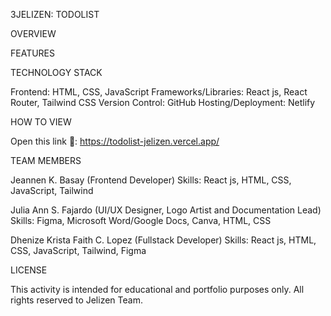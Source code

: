3JELIZEN: TODOLIST


OVERVIEW



FEATURES



TECHNOLOGY STACK

Frontend: HTML, CSS, JavaScript
Frameworks/Libraries: React js, React Router, Tailwind CSS
Version Control: GitHub 
Hosting/Deployment: Netlify

HOW TO VIEW

Open this link 🔗: https://todolist-jelizen.vercel.app/

TEAM MEMBERS

Jeannen K. Basay
(Frontend Developer)
Skills: React js, HTML, CSS, JavaScript, Tailwind

Julia Ann S. Fajardo 
(UI/UX Designer, Logo Artist and Documentation Lead)
Skills: Figma, Microsoft Word/Google Docs, Canva, HTML, CSS

Dhenize Krista Faith C. Lopez
(Fullstack Developer)
Skills: React js, HTML, CSS, JavaScript, Tailwind, Figma

LICENSE 

This activity is intended for educational and portfolio purposes only. All rights reserved to Jelizen Team.
